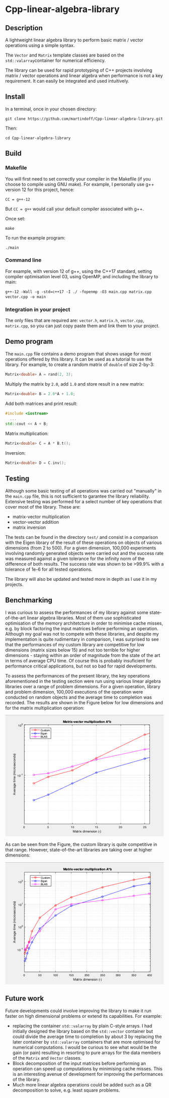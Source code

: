 # Cpp-linear-algebra-library

## Description

A lightweight linear algebra library to perform basic matrix / vector operations using a simple syntax.

The `Vector` and `Matrix` template classes are based on the `std::valarray`container for numerical efficiency. 

The library can be used for rapid prototyping of C++ projects involving matrix / vector operations and linear algebra when performance is not a key requirement. It can easily be integrated and used intuitively. 

## Install

In a terminal, once in your chosen directory: 
```
git clone https://github.com/martindoff/Cpp-linear-algebra-library.git
```
Then: 

```
cd Cpp-linear-algebra-library
```

## Build


### Makefile
You will first need to set correctly your compiler in the Makefile (if you choose to compile using GNU make). For example, I personally use g++ version 12 for this project, hence:
```
CC = g++-12 
```
But `CC = g++` would call your default compiler associated with g++.

Once set:
```
make
```
To run the example program:
```
./main
```

### Command line
For example, with version 12 of g++, using the C++17 standard, setting compiler optimisation level 03, using OpenMP, and including the library to main: 

```
g++-12 -Wall -g -std=c++17 -I ./ -fopenmp -O3 main.cpp matrix.cpp vector.cpp -o main
```
### Integration in your project
The only files that are required are: `vector.h`, `matrix.h`, `vector.cpp`, `matrix.cpp`, so you can just copy paste them and link them to your project.

## Demo program

The `main.cpp` file contains a demo program that shows usage for most operations offered by this library. It can be used as a tutorial to use the library. For example, to create a random matrix of `double` of size 2-by-3: 

```c++
Matrix<double> A = rand(2, 3); 
```
Multiply the matrix by `2.0`, add `1.0` and store result in a new matrix:

```c++
Matrix<double> B = 2.0*A + 1.0; 
```
Add both matrices and print result:
```c++
#include <iostream>
  ...
std::cout << A + B; 
```
Matrix multiplication: 

```c++
Matrix<double> C = A * B.t(); 
```
Inversion: 
```c++
Matrix<double> D = C.inv(); 
```
## Testing
Although some basic testing of all operations was carried out "manually" in the `main.cpp` file, this is not sufficient to garantee the library reliability. Extensive testing was performed for a select number of key operations that cover most of the library. These are:

* matrix-vector multiplication
* vector-vector addition
* matrix inversion

The tests can be found in the directory `test/` and consist in a comparison with the Eigen library of the result of these operations on objects of various dimensions (from 2 to 500). For a given dimension, 100,000 experiments involving randomly generated objects were carried out and the success rate was measured against a given tolerance for the infinity norm of the difference of both results. The success rate was shown to be >99.9% with a tolerance of 1e-6 for all tested operations.

The library will also be updated and tested more in depth as I use it in my projects. 

## Benchmarking

I was curious to assess the performances of my library against some state-of-the-art linear algebra libraries. Most of them use sophisticated optimisation of the memory architetcture in order to minimise cache misses, e.g. by block factoring the input matrices before performing an operation. Although my goal was not to compete with these libraries, and despite my implementation is quite rudimentary in comparison, I was surprised to see that the performances of my custom library are competitive for low dimensions (matrix sizes below 15) and not too terrible for higher dimensions - staying within an order of magnitude from the state of the art in terms of average CPU time. Of course this is probably insuficient for performance critical applications, but not so bad for rapid developments.

To assess the performances of the present library, the key operations aforementioned in the testing section were run using various linear algebra libraries over a range of problem dimensions. For a given operation, library and problem dimension, 100,000 executions of the operation were conducted on random objects and the average time to completion was recorded. The results are shown in the Figure below for low dimensions and for the matrix multiplication operation:

![alt text](https://github.com/martindoff/Cpp-linear-algebra-library/blob/main/img/low_dim.png)

As can be seen from the Figure, the custom library is quite competitive in that range. However, state-of-the-art libraries are taking over at higher dimensions:

![alt text](https://github.com/martindoff/Cpp-linear-algebra-library/blob/main/img/benchmark.png)

## Future work
Future developments could involve improving the library to make it run faster on high dimensional problems or extend its capabilities. For example:
* replacing the container `std::valarray` by plain C-style arrays. I had initially designed the library based on the `std::vector` container but could divide the average time to completion by about 3 by replacing the later container by `std::valarray` containers that are more optimised for numerical computations. I would be curious to see what would be the gain (or pain) resulting in resorting to pure arrays for the data members of the `Matrix` and `Vector` classes. 
* Block decomposition of the input matrices before performing an operation can speed up computations by minimising cache misses. This is an interesting avenue of development for improving the performances of the library.
* Much more linear algebra operations could be added such as a QR decomposition to solve, e.g. least square problems. 
